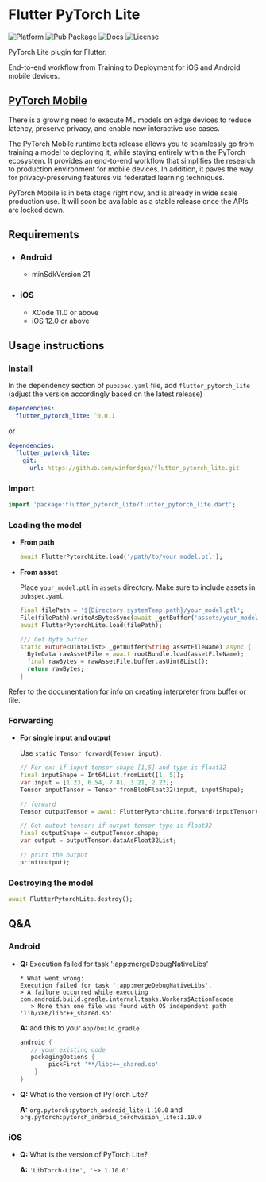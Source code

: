 # Flutter PyTorch Lite

<p>
  <a href="https://flutter.dev">
    <img src="https://img.shields.io/badge/Platform-Flutter-02569B?logo=flutter" alt="Platform" /></a>
  <a href="https://pub.dev/packages/flutter_pytorch_lite">
    <img src="https://img.shields.io/pub/v/flutter_pytorch_lite.svg" alt="Pub Package" /></a>
  <a href="https://pub.dev/documentation/flutter_pytorch_lite/latest/flutter_pytorch_lite/flutter_pytorch_lite-library.html">
    <img src="https://readthedocs.org/projects/hubdb/badge/?version=latest" alt="Docs" /></a>
  <a href="https://opensource.org/licenses/Apache-2.0">
    <img src="https://img.shields.io/badge/License-Apache%202.0-blue.svg" alt="License" /></a>
</p>

PyTorch Lite plugin for Flutter.

End-to-end workflow from Training to Deployment for iOS and Android mobile devices.

## [PyTorch Mobile](https://pytorch.org/mobile/home/)
There is a growing need to execute ML models on edge devices to reduce latency, preserve privacy, and enable new interactive use cases.

The PyTorch Mobile runtime beta release allows you to seamlessly go from training a model to deploying it, while staying entirely within the PyTorch ecosystem. It provides an end-to-end workflow that simplifies the research to production environment for mobile devices. In addition, it paves the way for privacy-preserving features via federated learning techniques.

PyTorch Mobile is in beta stage right now, and is already in wide scale production use. It will soon be available as a stable release once the APIs are locked down.

## Requirements

* ### Android
  * minSdkVersion 21

* ### iOS
  * XCode 11.0 or above
  * iOS 12.0 or above

## Usage instructions

### Install

In the dependency section of `pubspec.yaml` file, add `flutter_pytorch_lite` (adjust the version accordingly based on the latest release)

```yaml
dependencies:
  flutter_pytorch_lite: ^0.0.1
```
or
```yaml
dependencies:
  flutter_pytorch_lite:
    git:
      url: https://github.com/winfordguo/flutter_pytorch_lite.git
```

### Import

```dart
import 'package:flutter_pytorch_lite/flutter_pytorch_lite.dart';
```

### Loading the model

* **From path**

    ```dart
    await FlutterPytorchLite.load('/path/to/your_model.ptl');
    ```

* **From asset**

  Place `your_model.ptl` in `assets` directory. Make sure to include assets in `pubspec.yaml`.

    ```dart
    final filePath = '${Directory.systemTemp.path}/your_model.ptl';
    File(filePath).writeAsBytesSync(await _getBuffer('assets/your_model.ptl'));
    await FlutterPytorchLite.load(filePath);
  
    /// Get byte buffer
    static Future<Uint8List> _getBuffer(String assetFileName) async {
      ByteData rawAssetFile = await rootBundle.load(assetFileName);
      final rawBytes = rawAssetFile.buffer.asUint8List();
      return rawBytes;
    }
    ```

Refer to the documentation for info on creating interpreter from buffer or file.

### Forwarding

* **For single input and output**

  Use `static Tensor forward(Tensor input)`.
    ```dart
    // For ex: if input tensor shape [1,5] and type is float32
    final inputShape = Int64List.fromList([1, 5]);
    var input = [1.23, 6.54, 7.81, 3.21, 2.22];
    Tensor inputTensor = Tensor.fromBlobFloat32(input, inputShape);

    // forward
    Tensor outputTensor = await FlutterPytorchLite.forward(inputTensor);

    // Get output tensor: if output tensor type is float32
    final outputShape = outputTensor.shape;
    var output = outputTensor.dataAsFloat32List;

    // print the output
    print(output);
    ```

### Destroying the model

```dart
await FlutterPytorchLite.destroy();
```

## Q&A

### Android

* **Q:** Execution failed for task ':app:mergeDebugNativeLibs'

  ```
  * What went wrong:
  Execution failed for task ':app:mergeDebugNativeLibs'.
  > A failure occurred while executing com.android.build.gradle.internal.tasks.Workers$ActionFacade
     > More than one file was found with OS independent path 'lib/x86/libc++_shared.so'
  ```

  **A:** add this to your `app/build.gradle`

  ```groovy
  android {
     // your existing code
     packagingOptions {
          pickFirst '**/libc++_shared.so'
      }
  }
  ```

* **Q:** What is the version of PyTorch Lite?

  **A:** `org.pytorch:pytorch_android_lite:1.10.0` and `org.pytorch:pytorch_android_torchvision_lite:1.10.0`

### iOS

* **Q:** What is the version of PyTorch Lite?

  **A:** `'LibTorch-Lite', '~> 1.10.0'`

